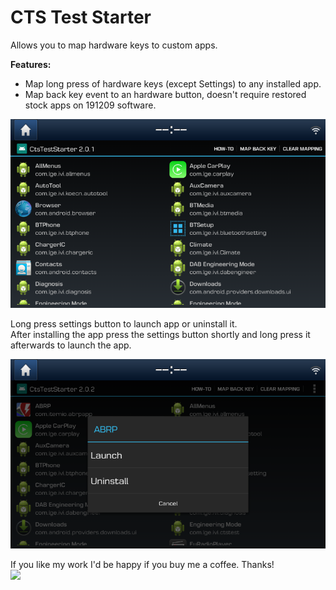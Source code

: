 
# CTS Test Starter
Allows you to map hardware keys to custom apps. <br />

**Features:<br  />**
* Map long press of hardware keys (except Settings) to any installed app.<br  />
* Map back key event to an hardware button, doesn't require restored stock apps on 191209 software.<br  />

![Screenshot](doc/screenshot.png)

Long press settings button to launch app or uninstall it.<br />
After installing the app press the settings button shortly and long press it afterwards to launch the app.

![Screenshot](doc/long_press_options.png)

If you like my work I'd be happy if you buy me a coffee. Thanks!<br  />
[![](https://www.paypalobjects.com/en_US/i/btn/btn_donateCC_LG.gif)](https://www.paypal.com/cgi-bin/webscr?cmd=_s-xclick&hosted_button_id=RT8WTFDGMLFPG)
